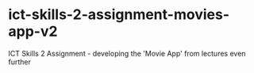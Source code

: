 # ict-skills-2-assignment-movies-app-v2
ICT Skills 2 Assignment - developing the 'Movie App' from lectures even further
